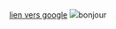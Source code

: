 <html>
<head>
</head>
<body>
<A href="https://www.google.fr">lien vers google</A>
<IMG src="My-Hero.jpg>
<font color="blue">bonjour</font>
</body>
</html>
